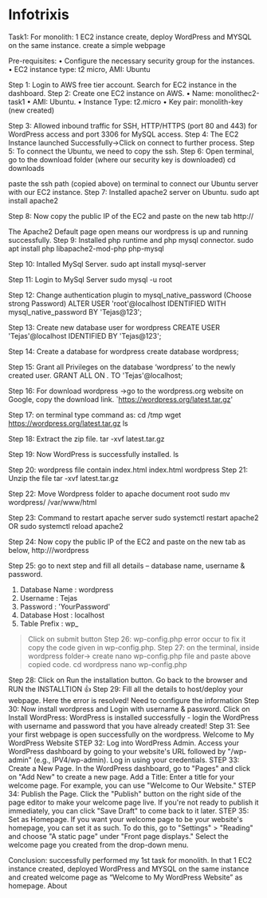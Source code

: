 # Infotrixis
Task1:
For monolith: 1 EC2 instance create, deploy WordPress and MYSQL on the same instance. create a simple webpage

Pre-requisites: • Configure the necessary security group for the instances. • EC2 instance type: t2 micro, AMI: Ubuntu

Step 1: Login to AWS free tier account. Search for EC2 instance in the dashboard.
Step 2: Create one EC2 instance on AWS.
• Name: monolithec2-task1 • AMI: Ubuntu. • Instance Type: t2.micro • Key pair: monolith-key (new created)

Step 3: Allowed inbound traffic for SSH, HTTP/HTTPS (port 80 and 443) for WordPress access and port 3306 for MySQL access.
Step 4: The EC2 Instance launched Successfully->Click on connect to further process.
Step 5: To connect the Ubuntu, we need to copy the ssh.
Step 6: Open terminal, go to the download folder (where our security key is downloaded)
cd downloads

paste the ssh path (copied above) on terminal to connect our Ubuntu server with our EC2 instance.
Step 7: Installed apache2 server on Ubuntu.
sudo apt install apache2

Step 8: Now copy the public IP of the EC2 and paste on the new tab
http://<public-ip>

The Apache2 Default page open means our wordpress is up and running successfully.
Step 9: Installed php runtime and php mysql connector.
sudo apt install php libapache2-mod-php php-mysql

Step 10: Intalled MySql Server.
sudo apt install mysql-server

Step 11: Login to MySql Server
sudo mysql -u root

Step 12: Change authentication plugin to mysql_native_password (Choose strong Password)
ALTER USER 'root'@localhost IDENTIFIED WITH mysql_native_password BY 'Tejas@123';

Step 13: Create new database user for wordpress
CREATE USER 'Tejas'@localhost IDENTIFIED BY 'Tejas@123';

Step 14: Create a database for wordpress
create database wordpress;

Step 15: Grant all Privileges on the database ‘wordpress’ to the newly created user.
GRANT ALL ON *.* TO 'Tejas'@localhost;

Step 16: For download wordpress ->go to the wordpress.org website on Google, copy the download link.
`https://wordpress.org/latest.tar.gz'

Step 17: on terminal type command as:
cd /tmp wget https://wordpress.org/latest.tar.gz ls

Step 18: Extract the zip file.
tar -xvf latest.tar.gz

Step 19: Now WordPress is successfully installed.
ls

Step 20: wordpress file contain index.html
index.html wordpress
Step 21: Unzip the file
tar -xvf latest.tar.gz

Step 22: Move Wordpress folder to apache document root
sudo mv wordpress/ /var/www/html

Step 23: Command to restart apache server
sudo systemctl restart apache2 OR sudo systemctl reload apache2

Step 24: Now copy the public IP of the EC2 and paste on the new tab as below,
http://<public-ip-of-ec2>/wordpress

Step 25: go to next step and fill all details – database name, username & password.
1. Database Name : wordpress
2. Username : Tejas
3. Password : 'YourPassword'
4. Database Host : localhost
5. Table Prefix : wp_
>Click on submit button
Step 26: wp-config.php error occur to fix it copy the code given in wp-config.php.
Step 27: on the terminal, inside wordpress folder-> create nano wp-config.php file and paste above copied code.
cd wordpress nano wp-config.php

Step 28: Click on Run the installation button.
Go back to the browser and RUN the INSTALLTION 👍
Step 29: Fill all the details to host/deploy your webpage.
Here the error is resolved!
Need to configure the information
Step 30: Now install wordpress and Login with username & password.
Click on Install WordPress:
WordPress is installed successfully -
login the WordPress with username and password that you have already created!
Step 31: See your first webpage is open successfully on the wordpress.
Welcome to My WordPress Website
STEP 32: Log into WordPress Admin.
Access your WordPress dashboard by going to your website's URL followed by "/wp-admin" (e.g., IPV4/wp-admin). Log in using your credentials.
STEP 33: Create a New Page.
In the WordPress dashboard, go to "Pages" and click on "Add New" to create a new page.
Add a Title: Enter a title for your welcome page. For example, you can use "Welcome to Our Website."
STEP 34: Publish the Page.
Click the "Publish" button on the right side of the page editor to make your welcome page live. If you're not ready to publish it immediately, you can click "Save Draft" to come back to it later.
STEP 35: Set as Homepage.
If you want your welcome page to be your website's homepage, you can set it as such. To do this, go to "Settings" > "Reading" and choose "A static page" under "Front page displays." Select the welcome page you created from the drop-down menu.

Conclusion: successfully performed my 1st task for monolith. In that 1 EC2 instance created, deployed WordPress and MYSQL on the same instance and created welcome page as “Welcome to My WordPress Website” as homepage.
About

